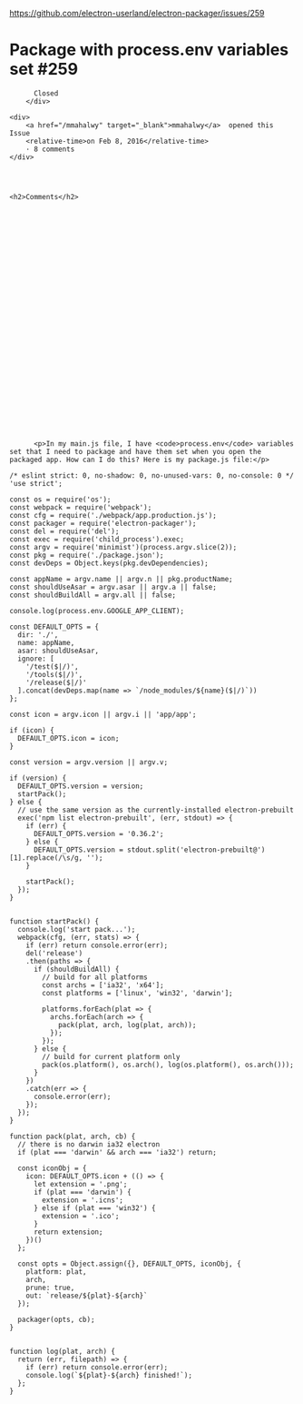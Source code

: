 <a href="https://github.com/electron-userland/electron-packager/issues/259">https://github.com/electron-userland/electron-packager/issues/259</a><div id="articleHeader"><h1>              Package with process.env variables set            #259    </h1></div>


  <div>
    <div>
        <div>
          
          Closed
        </div>
    
    <div>
        <a href="/mmahalwy" target="_blank">mmahalwy</a>  opened this Issue
        <relative-time>on Feb 8, 2016</relative-time>
        · 8 comments
    </div>
  



    <h2>Comments</h2>
    
      

      

        

          
            




            

  

    



    

      


  
    
      

          <p>In my main.js file, I have <code>process.env</code> variables set that I need to package and have them set when you open the packaged app. How can I do this? Here is my package.js file:</p>
<pre><code>/* eslint strict: 0, no-shadow: 0, no-unused-vars: 0, no-console: 0 */
'use strict';

const os = require('os');
const webpack = require('webpack');
const cfg = require('./webpack/app.production.js');
const packager = require('electron-packager');
const del = require('del');
const exec = require('child_process').exec;
const argv = require('minimist')(process.argv.slice(2));
const pkg = require('./package.json');
const devDeps = Object.keys(pkg.devDependencies);

const appName = argv.name || argv.n || pkg.productName;
const shouldUseAsar = argv.asar || argv.a || false;
const shouldBuildAll = argv.all || false;

console.log(process.env.GOOGLE_APP_CLIENT);

const DEFAULT_OPTS = {
  dir: './',
  name: appName,
  asar: shouldUseAsar,
  ignore: [
    '/test($|/)',
    '/tools($|/)',
    '/release($|/)'
  ].concat(devDeps.map(name =&gt; `/node_modules/${name}($|/)`))
};

const icon = argv.icon || argv.i || 'app/app';

if (icon) {
  DEFAULT_OPTS.icon = icon;
}

const version = argv.version || argv.v;

if (version) {
  DEFAULT_OPTS.version = version;
  startPack();
} else {
  // use the same version as the currently-installed electron-prebuilt
  exec('npm list electron-prebuilt', (err, stdout) =&gt; {
    if (err) {
      DEFAULT_OPTS.version = '0.36.2';
    } else {
      DEFAULT_OPTS.version = stdout.split('electron-prebuilt@')[1].replace(/\s/g, '');
    }

    startPack();
  });
}


function startPack() {
  console.log('start pack...');
  webpack(cfg, (err, stats) =&gt; {
    if (err) return console.error(err);
    del('release')
    .then(paths =&gt; {
      if (shouldBuildAll) {
        // build for all platforms
        const archs = ['ia32', 'x64'];
        const platforms = ['linux', 'win32', 'darwin'];

        platforms.forEach(plat =&gt; {
          archs.forEach(arch =&gt; {
            pack(plat, arch, log(plat, arch));
          });
        });
      } else {
        // build for current platform only
        pack(os.platform(), os.arch(), log(os.platform(), os.arch()));
      }
    })
    .catch(err =&gt; {
      console.error(err);
    });
  });
}

function pack(plat, arch, cb) {
  // there is no darwin ia32 electron
  if (plat === 'darwin' && arch === 'ia32') return;

  const iconObj = {
    icon: DEFAULT_OPTS.icon + (() =&gt; {
      let extension = '.png';
      if (plat === 'darwin') {
        extension = '.icns';
      } else if (plat === 'win32') {
        extension = '.ico';
      }
      return extension;
    })()
  };

  const opts = Object.assign({}, DEFAULT_OPTS, iconObj, {
    platform: plat,
    arch,
    prune: true,
    out: `release/${plat}-${arch}`
  });

  packager(opts, cb);
}


function log(plat, arch) {
  return (err, filepath) =&gt; {
    if (err) return console.error(err);
    console.log(`${plat}-${arch} finished!`);
  };
}
</code></pre>
      